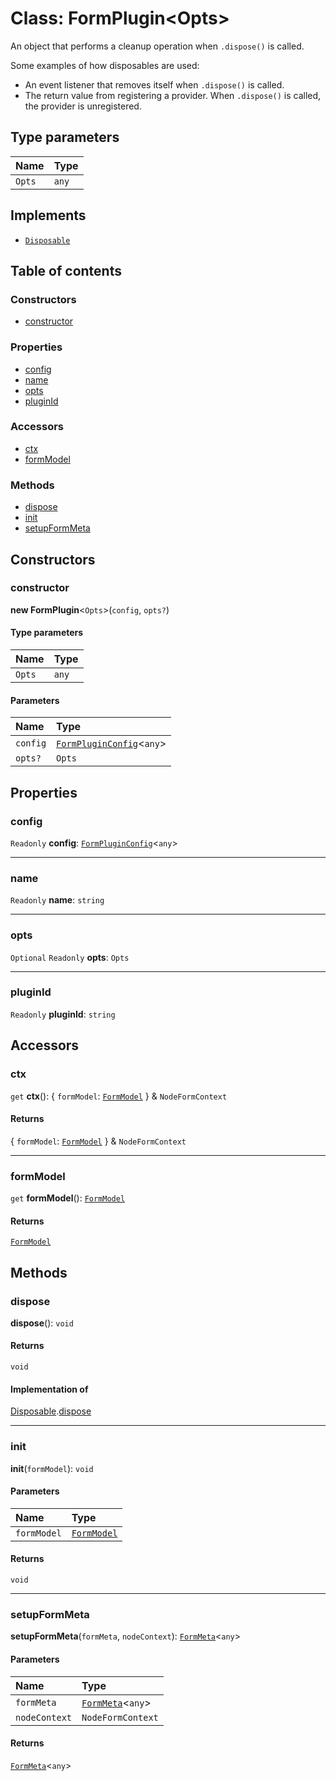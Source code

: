 # Class: FormPlugin\<Opts>

An object that performs a cleanup operation when `.dispose()` is called.

Some examples of how disposables are used:

* An event listener that removes itself when `.dispose()` is called.
* The return value from registering a provider. When `.dispose()` is called, the provider is unregistered.

## Type parameters

| Name | Type |
| :------ | :------ |
| `Opts` | `any` |

## Implements

* [`Disposable`](/auto-docs/free-layout-editor/interfaces/Disposable-1.md)

## Table of contents

### Constructors

* [constructor](/auto-docs/free-layout-editor/classes/FormPlugin.md#constructor)

### Properties

* [config](/auto-docs/free-layout-editor/classes/FormPlugin.md#config)
* [name](/auto-docs/free-layout-editor/classes/FormPlugin.md#name)
* [opts](/auto-docs/free-layout-editor/classes/FormPlugin.md#opts)
* [pluginId](/auto-docs/free-layout-editor/classes/FormPlugin.md#pluginid)

### Accessors

* [ctx](/auto-docs/free-layout-editor/classes/FormPlugin.md#ctx)
* [formModel](/auto-docs/free-layout-editor/classes/FormPlugin.md#formmodel)

### Methods

* [dispose](/auto-docs/free-layout-editor/classes/FormPlugin.md#dispose)
* [init](/auto-docs/free-layout-editor/classes/FormPlugin.md#init)
* [setupFormMeta](/auto-docs/free-layout-editor/classes/FormPlugin.md#setupformmeta)

## Constructors

### constructor

**new FormPlugin**<`Opts`>(`config`, `opts?`)

#### Type parameters

| Name | Type |
| :------ | :------ |
| `Opts` | `any` |

#### Parameters

| Name | Type |
| :------ | :------ |
| `config` | [`FormPluginConfig`](/auto-docs/free-layout-editor/interfaces/FormPluginConfig.md)<`any`> |
| `opts?` | `Opts` |

## Properties

### config

`Readonly` **config**: [`FormPluginConfig`](/auto-docs/free-layout-editor/interfaces/FormPluginConfig.md)<`any`>

***

### name

`Readonly` **name**: `string`

***

### opts

`Optional` `Readonly` **opts**: `Opts`

***

### pluginId

`Readonly` **pluginId**: `string`

## Accessors

### ctx

`get` **ctx**(): { `formModel`: [`FormModel`](/auto-docs/free-layout-editor/classes/FormModel.md)  } & `NodeFormContext`

#### Returns

{ `formModel`: [`FormModel`](/auto-docs/free-layout-editor/classes/FormModel.md)  } & `NodeFormContext`

***

### formModel

`get` **formModel**(): [`FormModel`](/auto-docs/free-layout-editor/classes/FormModel.md)

#### Returns

[`FormModel`](/auto-docs/free-layout-editor/classes/FormModel.md)

## Methods

### dispose

**dispose**(): `void`

#### Returns

`void`

#### Implementation of

[Disposable](/auto-docs/free-layout-editor/interfaces/Disposable-1.md).[dispose](/auto-docs/free-layout-editor/interfaces/Disposable-1.md#dispose)

***

### init

**init**(`formModel`): `void`

#### Parameters

| Name | Type |
| :------ | :------ |
| `formModel` | [`FormModel`](/auto-docs/free-layout-editor/classes/FormModel.md) |

#### Returns

`void`

***

### setupFormMeta

**setupFormMeta**(`formMeta`, `nodeContext`): [`FormMeta`](/auto-docs/free-layout-editor/interfaces/FormMeta.md)<`any`>

#### Parameters

| Name | Type |
| :------ | :------ |
| `formMeta` | [`FormMeta`](/auto-docs/free-layout-editor/interfaces/FormMeta.md)<`any`> |
| `nodeContext` | `NodeFormContext` |

#### Returns

[`FormMeta`](/auto-docs/free-layout-editor/interfaces/FormMeta.md)<`any`>
